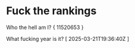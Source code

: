 # Fuck the rankings

Who the hell am I?
{ 11520653 }

What fucking year is it?
[ 2025-03-21T19:36:40Z ]

